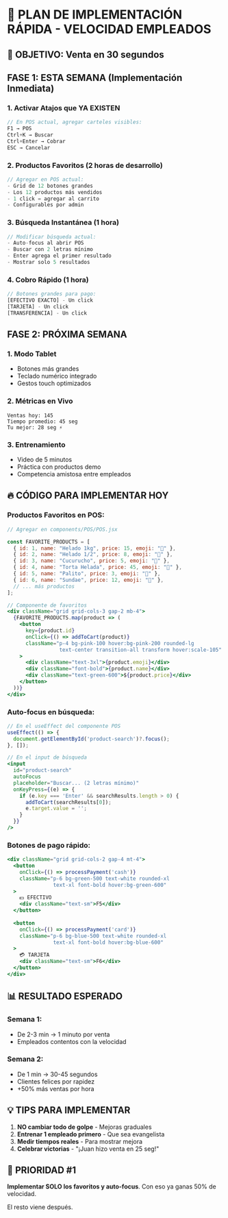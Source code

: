 # 🚀 PLAN DE IMPLEMENTACIÓN RÁPIDA - VELOCIDAD EMPLEADOS

## 🎯 OBJETIVO: Venta en 30 segundos

## FASE 1: ESTA SEMANA (Implementación Inmediata)

### 1. **Activar Atajos que YA EXISTEN**
```javascript
// En POS actual, agregar carteles visibles:
F1 → POS
Ctrl+K → Buscar
Ctrl+Enter → Cobrar
ESC → Cancelar
```

### 2. **Productos Favoritos (2 horas de desarrollo)**
```javascript
// Agregar en POS actual:
- Grid de 12 botones grandes
- Los 12 productos más vendidos
- 1 click = agregar al carrito
- Configurables por admin
```

### 3. **Búsqueda Instantánea (1 hora)**
```javascript
// Modificar búsqueda actual:
- Auto-focus al abrir POS
- Buscar con 2 letras mínimo
- Enter agrega el primer resultado
- Mostrar solo 5 resultados
```

### 4. **Cobro Rápido (1 hora)**
```javascript
// Botones grandes para pago:
[EFECTIVO EXACTO] - Un click
[TARJETA] - Un click  
[TRANSFERENCIA] - Un click
```

## FASE 2: PRÓXIMA SEMANA

### 1. **Modo Tablet**
- Botones más grandes
- Teclado numérico integrado
- Gestos touch optimizados

### 2. **Métricas en Vivo**
```
Ventas hoy: 145
Tiempo promedio: 45 seg
Tu mejor: 28 seg ⚡
```

### 3. **Entrenamiento**
- Video de 5 minutos
- Práctica con productos demo
- Competencia amistosa entre empleados

## 🔥 CÓDIGO PARA IMPLEMENTAR HOY

### Productos Favoritos en POS:
```jsx
// Agregar en components/POS/POS.jsx

const FAVORITE_PRODUCTS = [
  { id: 1, name: "Helado 1kg", price: 15, emoji: "🍦" },
  { id: 2, name: "Helado 1/2", price: 8, emoji: "🍨" },
  { id: 3, name: "Cucurucho", price: 5, emoji: "🍦" },
  { id: 4, name: "Torta Helada", price: 45, emoji: "🎂" },
  { id: 5, name: "Palito", price: 3, emoji: "🍡" },
  { id: 6, name: "Sundae", price: 12, emoji: "🍨" },
  // ... más productos
];

// Componente de favoritos
<div className="grid grid-cols-3 gap-2 mb-4">
  {FAVORITE_PRODUCTS.map(product => (
    <button
      key={product.id}
      onClick={() => addToCart(product)}
      className="p-4 bg-pink-100 hover:bg-pink-200 rounded-lg 
                 text-center transition-all transform hover:scale-105"
    >
      <div className="text-3xl">{product.emoji}</div>
      <div className="font-bold">{product.name}</div>
      <div className="text-green-600">${product.price}</div>
    </button>
  ))}
</div>
```

### Auto-focus en búsqueda:
```jsx
// En el useEffect del componente POS
useEffect(() => {
  document.getElementById('product-search')?.focus();
}, []);

// En el input de búsqueda
<input
  id="product-search"
  autoFocus
  placeholder="Buscar... (2 letras mínimo)"
  onKeyPress={(e) => {
    if (e.key === 'Enter' && searchResults.length > 0) {
      addToCart(searchResults[0]);
      e.target.value = '';
    }
  }}
/>
```

### Botones de pago rápido:
```jsx
<div className="grid grid-cols-2 gap-4 mt-4">
  <button
    onClick={() => processPayment('cash')}
    className="p-6 bg-green-500 text-white rounded-xl 
               text-xl font-bold hover:bg-green-600"
  >
    💵 EFECTIVO
    <div className="text-sm">F5</div>
  </button>
  
  <button
    onClick={() => processPayment('card')}
    className="p-6 bg-blue-500 text-white rounded-xl 
               text-xl font-bold hover:bg-blue-600"
  >
    💳 TARJETA
    <div className="text-sm">F6</div>
  </button>
</div>
```

## 📊 RESULTADO ESPERADO

### Semana 1:
- De 2-3 min → 1 minuto por venta
- Empleados contentos con la velocidad

### Semana 2:
- De 1 min → 30-45 segundos
- Clientes felices por rapidez
- +50% más ventas por hora

## 💡 TIPS PARA IMPLEMENTAR

1. **NO cambiar todo de golpe** - Mejoras graduales
2. **Entrenar 1 empleado primero** - Que sea evangelista
3. **Medir tiempos reales** - Para mostrar mejora
4. **Celebrar victorias** - "¡Juan hizo venta en 25 seg!"

## 🎯 PRIORIDAD #1

**Implementar SOLO los favoritos y auto-focus**. 
Con eso ya ganas 50% de velocidad.

El resto viene después.